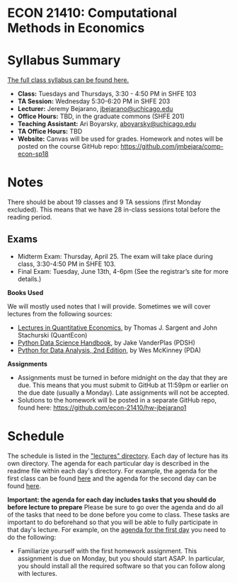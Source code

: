 ECON 21410: Computational Methods in Economics
==============================================

# Syllabus Summary

[The full class syllabus can be found here.](https://github.com/jmbejara/comp-econ-sp18/blob/master/Syllabus-Computational-Economics.pdf)

* **Class:** Tuesdays and Thursdays, 3:30 - 4:50 PM in SHFE 103
* **TA Session:** Wednesday 5:30-6:20 PM in SHFE 203
* **Lecturer:** Jeremy Bejarano, jbejarano@uchicago.edu
* **Office Hours:** TBD, in the graduate commons (SHFE 201)
* **Teaching Assistant:** Ari Boyarsky, aboyarsky@uchicago.edu
* **TA Office Hours:** TBD
* **Website:** Canvas will be used for grades. Homework and notes will be posted on the course GitHub repo: https://github.com/jmbejara/comp-econ-sp18

# Notes

There should be about 19 classes and 9 TA sessions (first Monday excluded). This means that we have 28 in-class sessions total before the reading period.

## Exams

 * Midterm Exam: Thursday, April 25. The exam will take place during class, 3:30-4:50 PM
in SHFE 103.
 * Final Exam: Tuesday, June 13th, 4-6pm (See the registrar’s site for more details.)

**Books Used**

We will mostly used notes that I will provide. Sometimes we will cover lectures from the following sources:

* [Lectures in ](https://lectures.quantecon.org/)[Quantitative Economics](https://lectures.quantecon.org/), by Thomas J. Sargent and John Stachurski (QuantEcon)
* [Python Data Science Handbook](https://jakevdp.github.io/PythonDataScienceHandbook/), by Jake VanderPlas (PDSH)
* [Python for Data Analysis, 2nd Edition](https://github.com/wesm/pydata-book), by Wes McKinney (PDA)

**Assignments**

* Assignments must be turned in before midnight on the day that they are due. This means that you must submit to GitHub at 11:59pm or earlier on the due date (usually a Monday). Late assignments will not be accepted.
* Solutions to the homework will be posted in a separate GitHub repo, found here: https://github.com/econ-21410/hw-jbejarano1 

# Schedule

The schedule is listed in the ["lectures" directory](https://github.com/jmbejara/comp-econ-sp19/tree/master/lectures). Each day of lecture has its own directory. The agenda for each particular day is described in the readme file within each day's directory. For example, the agenda for the first class can be found [here](https://github.com/jmbejara/comp-econ-sp19/tree/master/lectures/4-2_Introduction) and the agenda for the second day can be found [here](https://github.com/jmbejara/comp-econ-sp19/tree/master/lectures/4-4_QE-An_Introductory_Example). 

**Important: the agenda for each day includes tasks that you should do before lecture to prepare**
Please be sure to go over the agenda and do all of the tasks that need to be done before you come to class. These tasks are important to do beforehand so that you will be able to fully participate in that day's lecture. For example, on the [agenda for the first day](https://github.com/jmbejara/comp-econ-sp19/tree/master/lectures/4-2_Introduction) you need to do the following:

* Familiarize yourself with the first homework assignment. This assignment is due on Monday, but you should start ASAP. In particular, you should install all the required software so that you can follow along with lectures.

